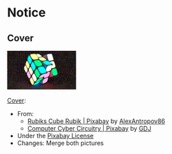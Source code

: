 # Notice

## Cover

<img src="cover.png" width="160px">

[Cover](cover.png):

- From: 
  - [Rubiks Cube Rubik | Pixabay](https://pixabay.com/illustrations/rubiks-cube-cube-rubik-puzzle-toy-2583645)
    by [AlexAntropov86](https://pixabay.com/users/alexantropov86-2691829)
  - [Computer Cyber Circuitry | Pixabay](https://pixabay.com/vectors/computer-cyber-circuitry-circuits-3163437)
    by [GDJ](https://pixabay.com/users/gdj-1086657)
- Under the [Pixabay License](https://pixabay.com/service/terms)
- Changes: Merge both pictures
